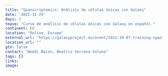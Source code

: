 ```yaml
---
title: "Spanscriptomics: Análisis de células únicas con Galaxy"
date: '2021-11-29'
days: 2
tease: "Curso de análisis de células únicas con Galaxy en español."
continent: EU
location: "Online, Europe"
external_url: "https://galaxyproject.eu/event/2021-10-07-training-spanish/"
location_url: ""
gtn: false
contact: "Wendi Bacon, Beatriz Serrano-Solano"
tags: []
links:
image: 
---
```

